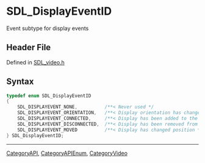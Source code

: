 # SDL_DisplayEventID

Event subtype for display events

## Header File

Defined in [SDL_video.h](https://github.com/libsdl-org/SDL/blob/SDL2/include/SDL_video.h)

## Syntax

```c
typedef enum SDL_DisplayEventID
{
    SDL_DISPLAYEVENT_NONE,          /**< Never used */
    SDL_DISPLAYEVENT_ORIENTATION,   /**< Display orientation has changed to data1 */
    SDL_DISPLAYEVENT_CONNECTED,     /**< Display has been added to the system */
    SDL_DISPLAYEVENT_DISCONNECTED,  /**< Display has been removed from the system */
    SDL_DISPLAYEVENT_MOVED          /**< Display has changed position */
} SDL_DisplayEventID;
```

----
[CategoryAPI](CategoryAPI), [CategoryAPIEnum](CategoryAPIEnum), [CategoryVideo](CategoryVideo)

